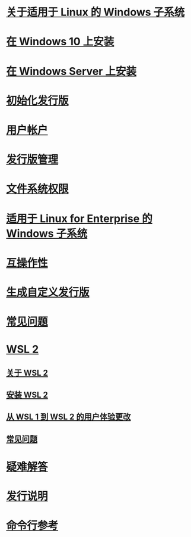 # [关于适用于 Linux 的 Windows 子系统](./about.md)
# [在 Windows 10 上安装](./install-win10.md)
# [在 Windows Server 上安装](./install-on-server.md)
# [初始化发行版](./initialize-distro.md)
# [用户帐户](./user-support.md)
# [发行版管理](./wsl-config.md)
# [文件系统权限](./file-permissions.md)
# [适用于 Linux for Enterprise 的 Windows 子系统](./enterprise.md)
# [互操作性](./interop.md)
# [生成自定义发行版](./build-custom-distro.md)
# [常见问题](./faq.md)
# [WSL 2](./wsl2-index.md)
## [关于 WSL 2](./wsl2-about.md)
## [安装 WSL 2](./wsl2-install.md)
## [从 WSL 1 到 WSL 2 的用户体验更改](./wsl2-ux-changes.md)
## [常见问题](./wsl2-faq.md)

# [疑难解答](./troubleshooting.md)
# [发行说明](./release-notes.md)
# [命令行参考](./reference.md)
